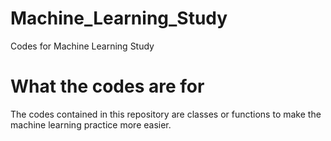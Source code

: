 # Machine_Learning_Study
Codes for Machine Learning Study

# What the codes are for

The codes contained in this repository are classes or functions to make the machine learning practice more easier.
